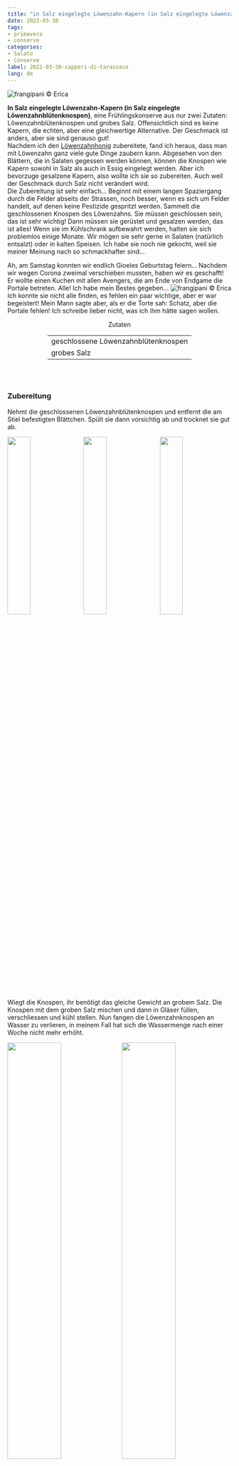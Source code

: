 ```yaml
---
title: "in Salz eingelegte Löwenzahn-Kapern (in Salz eingelegte Löwenzahnblütenknospen)"
date: 2022-03-30
tags: 
- primavera
- conserve 
categories:
- Salato
- Conserve
label: 2022-03-30-capperi-di-tarassaco
lang: de 
---
```

![](../2022-03-30-capperi-di-tarassaco/header.jpeg "frangipani © Erica")

**In Salz eingelegte Löwenzahn-Kapern (in Salz eingelegte Löwenzahnblütenknospen)**, eine Frühlingskonserve aus nur zwei Zutaten: Löwenzahnblütenknospen und grobes Salz. Offensichtlich sind es keine Kapern, die echten, aber eine gleichwertige Alternative. Der Geschmack ist anders, aber sie sind genauso gut!
<br />
Nachdem ich den <a href="https://frangipani.raiano.ch/2021-04-10-finto-miele-di-tarassaco-de/" target="_blank">Löwenzahnhonig</a> zubereitete, fand ich heraus, dass man mit Löwenzahn ganz viele gute Dinge zaubern kann. Abgesehen von den Blättern, die in Salaten gegessen werden können, können die Knospen wie Kapern sowohl in Salz als auch in Essig eingelegt werden. Aber ich bevorzuge gesalzene Kapern, also wollte ich sie so zubereiten. Auch weil der Geschmack durch Salz nicht verändert wird.
<br />
Die Zubereitung ist sehr einfach... Beginnt mit einem langen Spaziergang durch die Felder abseits der Strassen, noch besser, wenn es sich um Felder handelt, auf denen keine Pestizide gespritzt werden. Sammelt die geschlossenen Knospen des Löwenzahns. Sie müssen geschlossen sein, das ist sehr wichtig! Dann müssen sie gerüstet und gesalzen werden, das ist alles! Wenn sie im Kühlschrank aufbewahrt werden, halten sie sich problemlos einige Monate. Wir mögen sie sehr gerne in Salaten (natürlich entsalzt) oder in kalten Speisen. Ich habe sie noch nie gekocht, weil sie meiner Meinung nach so schmackhafter sind...

Ah, am Samstag konnten wir endlich Gioeles Geburtstag feiern... Nachdem wir wegen Corona zweimal verschieben mussten, haben wir es geschafft! Er wollte einen Kuchen mit allen Avengers, die am Ende von Endgame die Portale betreten. Alle! Ich habe mein Bestes gegeben...
![](../2022-03-30-capperi-di-tarassaco/tortagioele.jpeg "frangipani © Erica")
Ich konnte sie nicht alle finden, es fehlen ein paar wichtige, aber er war begeistert! Mein Mann sagte aber, als er die Torte sah: Schatz, aber die Portale fehlen! Ich schreibe lieber nicht, was ich ihm hätte sagen wollen. 

<div id="wrapper" style="text-align: center">
  <div id="yourdiv" style="display: inline-block;">
    <div class="ingredients" itemscope itemtype="http://schema.org/Recipe">
      <span itemprop="name" style="display:none;">in Salz eingelegte Löwenzahn-Kapern (in Salz eingelegte Löwenzahnblütenknospen)</span>
      <span itemprop="recipeCategory" style="display:none;">Herzhaftes</span>
      <img itemprop="image" style="display:none;" class="ignore-gallery-item" src="../2022-03-30-capperi-di-tarassaco/header.jpeg"/>
      <span itemprop="author" style="display:none;">Erica Raiano</span>
      <span itemprop="description" style="display:none;">In Salz eingelegte Löwenzahn-Kapern (in Salz eingelegte Löwenzahnblütenknospen), eine Frühlingskonserve aus nur zwei Zutaten: Löwenzahnblütenknospen und grobes Salz. Offensichtlich sind es keine Kapern, die echten, aber eine gleichwertige Alternative.</span>
      <div class="ingredients-title">Zutaten</div>
      <table>
        <tbody>
          </tr>
          <tr itemprop="recipeIngredient">
            <td>geschlossene Löwenzahnblütenknospen</td>
          </tr>
          <tr itemprop="recipeIngredient">
            <td>grobes Salz</td>
          </tr>
        </tbody>
      </table>
      <br></br>
    </div>
  </div>
</div>


<h3>
  <font color="grey">
    <i class="fa fa-cogs"></i>
  </font> Zubereitung
</h3>

Nehmt die geschlossenen Löwenzahnblütenknospen und entfernt die am Stiel befestigten Blättchen. Spült sie dann vorsichtig ab und trocknet sie gut ab.
<p>
  <div style="width: 100%; margin-bottom: 0">
    <img style="float: left; width: 32%; margin-right: 1%;" src="../2022-03-30-capperi-di-tarassaco/boccioli.jpeg" alt="" title="frangipani © Erica" />
    <img style="float: left; width: 32%; margin-right: 1%; margin-left: 1%;" src="../2022-03-30-capperi-di-tarassaco/foglioline.jpeg" alt="" title="frangipani © Erica" />
    <img style="float: left; width: 32%; margin-left: 1%;" src="../2022-03-30-capperi-di-tarassaco/bocciolilavati.jpeg" alt="" title="frangipani © Erica" />
    <div style="clear: both"></div>
  </div>
</p>

Wiegt die Knospen, ihr benötigt das gleiche Gewicht an grobem Salz. Die Knospen mit dem groben Salz mischen und dann in Gläser füllen, verschliessen und kühl stellen. Nun fangen die Löwenzahnknospen an Wasser zu verlieren, in meinem Fall hat sich die Wassermenge nach einer Woche nicht mehr erhöht.
<p>
  <div style="width: 100%; margin-bottom: 0">
    <img style="float: left; width: 49%; margin-right: 1%" src="../2022-03-30-capperi-di-tarassaco/sale.jpeg" alt="" title="frangipani © Erica" />
    <img style="float: left; width: 49%; margin-left: 1%" src="../2022-03-30-capperi-di-tarassaco/acqua.jpeg" alt="" title="frangipani © Erica" />
    <div style="clear: both;"></div>
  </div>
</p>

Giesst die Knospen also in ein grossmaschiges Sieb, schüttet das Wasser weg und versucht, so viel Salz wie möglich zu entfernen. Tupft die Knospen mit Küchenpapier ab, um sie zu trocknen, und wiegt sie nochmals. Nehmt erneut das gleiche Gewicht Salz, mischt es mit den Knospen und füllt alles in saubere Gläser zurück. Nach ein paar Wochen sind sie verzehrfertig, natürlich vorher entsalzen. Wir haben sie meistens in Salate gegeben, gekocht wurden sie nie.
<p>
  <div style="width: 100%; margin-bottom: 0">
    <img style="float: left; width: 49%; margin-right: 1%" src="../2022-03-30-capperi-di-tarassaco/risultato1.jpeg" alt="" title="frangipani © Erica" />
    <img style="float: left; width: 49%; margin-left: 1%" src="../2022-03-30-capperi-di-tarassaco/risultato2.jpeg" alt="" title="frangipani © Erica" />
    <div style="clear: both;"></div>
  </div>
</p>

<p>
  <div style="width: 100%; margin-bottom: 0">
    <img style="float: left; width: 49%; margin-right: 1%" src="../2022-03-30-capperi-di-tarassaco/risultato3.jpeg" alt="" title="frangipani © Erica" />
    <img style="float: left; width: 49%; margin-left: 1%" src="../2022-03-30-capperi-di-tarassaco/risultato4.jpeg" alt="" title="frangipani © Erica" />
    <div style="clear: both;"></div>
  </div>
</p>

![](../2022-03-30-capperi-di-tarassaco/risultato5.jpeg "frangipani © Erica")

<p>
  <div style="width: 100%; margin-bottom: 0">
    <img style="float: left; width: 49%; margin-right: 1%" src="../2022-03-30-capperi-di-tarassaco/risultato6.jpeg" alt="" title="frangipani © Erica" />
    <img style="float: left; width: 49%; margin-left: 1%" src="../2022-03-30-capperi-di-tarassaco/risultato7.jpeg" alt="" title="frangipani © Erica" />
    <div style="clear: both;"></div>
  </div>
</p>

<h4>Buon appetito
  <font color="red">
    <i class="fa fa-smile-o"></i>
  </font>
</h4>